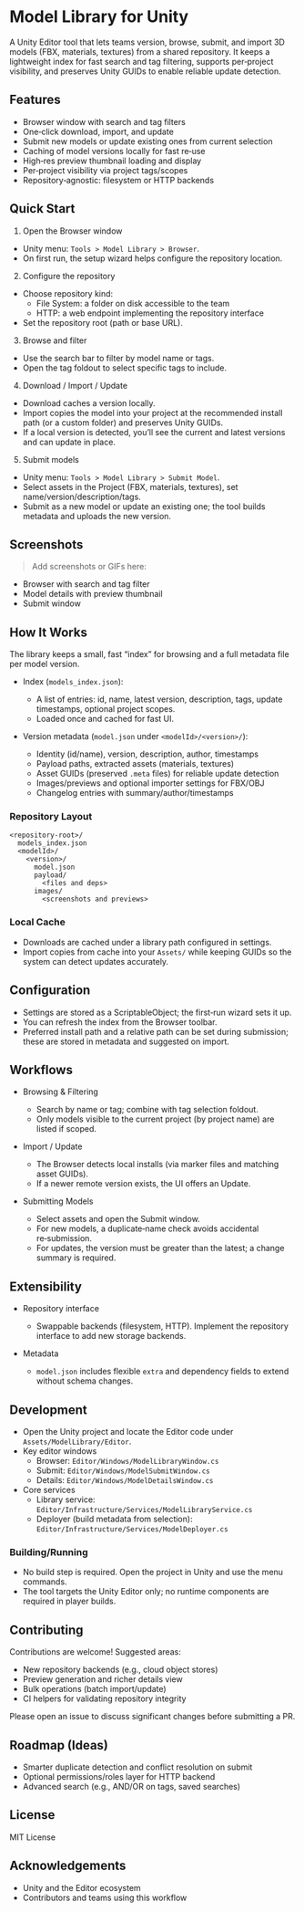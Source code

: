 # Model Library for Unity

A Unity Editor tool that lets teams version, browse, submit, and import 3D models (FBX, materials, textures) from a shared repository. It keeps a lightweight index for fast search and tag filtering, supports per‑project visibility, and preserves Unity GUIDs to enable reliable update detection.

## Features

- Browser window with search and tag filters
- One‑click download, import, and update
- Submit new models or update existing ones from current selection
- Caching of model versions locally for fast re‑use
- High‑res preview thumbnail loading and display
- Per‑project visibility via project tags/scopes
- Repository‑agnostic: filesystem or HTTP backends

## Quick Start

1) Open the Browser window
- Unity menu: `Tools > Model Library > Browser`.
- On first run, the setup wizard helps configure the repository location.

2) Configure the repository
- Choose repository kind:
  - File System: a folder on disk accessible to the team
  - HTTP: a web endpoint implementing the repository interface
- Set the repository root (path or base URL).

3) Browse and filter
- Use the search bar to filter by model name or tags.
- Open the tag foldout to select specific tags to include.

4) Download / Import / Update
- Download caches a version locally.
- Import copies the model into your project at the recommended install path (or a custom folder) and preserves Unity GUIDs.
- If a local version is detected, you’ll see the current and latest versions and can update in place.

5) Submit models
- Unity menu: `Tools > Model Library > Submit Model`.
- Select assets in the Project (FBX, materials, textures), set name/version/description/tags.
- Submit as a new model or update an existing one; the tool builds metadata and uploads the new version.

## Screenshots

> Add screenshots or GIFs here:
- Browser with search and tag filter
- Model details with preview thumbnail
- Submit window

## How It Works

The library keeps a small, fast “index” for browsing and a full metadata file per model version.

- Index (`models_index.json`):
  - A list of entries: id, name, latest version, description, tags, update timestamps, optional project scopes.
  - Loaded once and cached for fast UI.

- Version metadata (`model.json` under `<modelId>/<version>/`):
  - Identity (id/name), version, description, author, timestamps
  - Payload paths, extracted assets (materials, textures)
  - Asset GUIDs (preserved `.meta` files) for reliable update detection
  - Images/previews and optional importer settings for FBX/OBJ
  - Changelog entries with summary/author/timestamps

### Repository Layout

```
<repository-root>/
  models_index.json
  <modelId>/
    <version>/
      model.json
      payload/
        <files and deps>
      images/
        <screenshots and previews>
```

### Local Cache

- Downloads are cached under a library path configured in settings.
- Import copies from cache into your `Assets/` while keeping GUIDs so the system can detect updates accurately.

## Configuration

- Settings are stored as a ScriptableObject; the first‑run wizard sets it up.
- You can refresh the index from the Browser toolbar.
- Preferred install path and a relative path can be set during submission; these are stored in metadata and suggested on import.

## Workflows

- Browsing & Filtering
  - Search by name or tag; combine with tag selection foldout.
  - Only models visible to the current project (by project name) are listed if scoped.

- Import / Update
  - The Browser detects local installs (via marker files and matching asset GUIDs).
  - If a newer remote version exists, the UI offers an Update.

- Submitting Models
  - Select assets and open the Submit window.
  - For new models, a duplicate‑name check avoids accidental re‑submission.
  - For updates, the version must be greater than the latest; a change summary is required.

## Extensibility

- Repository interface
  - Swappable backends (filesystem, HTTP). Implement the repository interface to add new storage backends.

- Metadata
  - `model.json` includes flexible `extra` and dependency fields to extend without schema changes.

## Development

- Open the Unity project and locate the Editor code under `Assets/ModelLibrary/Editor`.
- Key editor windows
  - Browser: `Editor/Windows/ModelLibraryWindow.cs`
  - Submit: `Editor/Windows/ModelSubmitWindow.cs`
  - Details: `Editor/Windows/ModelDetailsWindow.cs`
- Core services
  - Library service: `Editor/Infrastructure/Services/ModelLibraryService.cs`
  - Deployer (build metadata from selection): `Editor/Infrastructure/Services/ModelDeployer.cs`

### Building/Running

- No build step is required. Open the project in Unity and use the menu commands.
- The tool targets the Unity Editor only; no runtime components are required in player builds.

## Contributing

Contributions are welcome! Suggested areas:

- New repository backends (e.g., cloud object stores)
- Preview generation and richer details view
- Bulk operations (batch import/update)
- CI helpers for validating repository integrity

Please open an issue to discuss significant changes before submitting a PR.

## Roadmap (Ideas)

- Smarter duplicate detection and conflict resolution on submit
- Optional permissions/roles layer for HTTP backend
- Advanced search (e.g., AND/OR on tags, saved searches)

## License

MIT License

## Acknowledgements

- Unity and the Editor ecosystem
- Contributors and teams using this workflow

